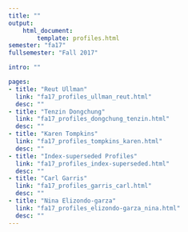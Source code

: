 ```yaml
---
title: ""
output:
    html_document:
        template: profiles.html
semester: "fa17"
fullsemester: "Fall 2017"

intro: ""

pages:
- title: "Reut Ullman"
  link: "fa17_profiles_ullman_reut.html"
  desc: ""
- title: "Tenzin Dongchung"
  link: "fa17_profiles_dongchung_tenzin.html"
  desc: ""
- title: "Karen Tompkins"
  link: "fa17_profiles_tompkins_karen.html"
  desc: ""
- title: "Index-superseded Profiles"
  link: "fa17_profiles_index-superseded.html"
  desc: ""
- title: "Carl Garris"
  link: "fa17_profiles_garris_carl.html"
  desc: ""
- title: "Nina Elizondo-garza"
  link: "fa17_profiles_elizondo-garza_nina.html"
  desc: ""
---
```

